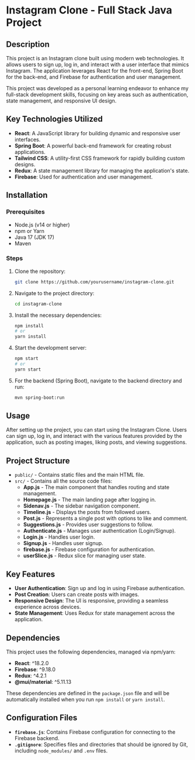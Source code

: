 
# Instagram Clone - Full Stack Java Project

## Description

This project is an Instagram clone built using modern web technologies. It allows users to sign up, log in, and interact with a user interface that mimics Instagram. The application leverages React for the front-end, Spring Boot for the back-end, and Firebase for authentication and user management.

This project was developed as a personal learning endeavor to enhance my full-stack development skills, focusing on key areas such as authentication, state management, and responsive UI design.

## Key Technologies Utilized

- **React**: A JavaScript library for building dynamic and responsive user interfaces.
- **Spring Boot**: A powerful back-end framework for creating robust applications.
- **Tailwind CSS**: A utility-first CSS framework for rapidly building custom designs.
- **Redux**: A state management library for managing the application's state.
- **Firebase**: Used for authentication and user management.

## Installation

### Prerequisites
- Node.js (v14 or higher)
- npm or Yarn
- Java 17 (JDK 17)
- Maven

### Steps
1. Clone the repository:
    ```bash
    git clone https://github.com/yourusername/instagram-clone.git
    ```
2. Navigate to the project directory:
    ```bash
    cd instagram-clone
    ```
3. Install the necessary dependencies:
    ```bash
    npm install
    # or
    yarn install
    ```

4. Start the development server:
    ```bash
    npm start
    # or
    yarn start
    ```

5. For the backend (Spring Boot), navigate to the backend directory and run:
    ```bash
    mvn spring-boot:run
    ```

## Usage

After setting up the project, you can start using the Instagram Clone. Users can sign up, log in, and interact with the various features provided by the application, such as posting images, liking posts, and viewing suggestions.

## Project Structure

- `public/` - Contains static files and the main HTML file.
- `src/` - Contains all the source code files:
  - **App.js** - The main component that handles routing and state management.
  - **Homepage.js** - The main landing page after logging in.
  - **Sidenav.js** - The sidebar navigation component.
  - **Timeline.js** - Displays the posts from followed users.
  - **Post.js** - Represents a single post with options to like and comment.
  - **Suggestions.js** - Provides user suggestions to follow.
  - **Authenticate.js** - Manages user authentication (Login/Signup).
  - **Login.js** - Handles user login.
  - **Signup.js** - Handles user signup.
  - **firebase.js** - Firebase configuration for authentication.
  - **userSlice.js** - Redux slice for managing user state.

## Key Features

- **User Authentication**: Sign up and log in using Firebase authentication.
- **Post Creation**: Users can create posts with images.
- **Responsive Design**: The UI is responsive, providing a seamless experience across devices.
- **State Management**: Uses Redux for state management across the application.

## Dependencies

This project uses the following dependencies, managed via npm/yarn:

- **React**: ^18.2.0
- **Firebase**: ^9.18.0
- **Redux**: ^4.2.1
- **@mui/material**: ^5.11.13

These dependencies are defined in the `package.json` file and will be automatically installed when you run `npm install` or `yarn install`.

## Configuration Files

- **`firebase.js`**: Contains Firebase configuration for connecting to the Firebase backend.
- **`.gitignore`**: Specifies files and directories that should be ignored by Git, including `node_modules/` and `.env` files.




